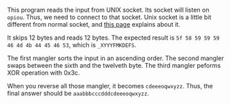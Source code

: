 This program reads the input from UNIX socket.
Its socket will listen on `opiou`.
Thus, we need to connect to that socket.
Unix socket is a little bit different from normal socket, and [this page](https://yaaam.tistory.com/entry/LinuxUDSUnix-Domain-Socket-UDS) explains about it.

It skips 12 bytes and reads 12 bytes.
The expected result is `5f 58 59 59 59 46 4d 4b 44 45 46 53`, which is `_XYYYFMKDEFS`.

The first mangler sorts the input in an ascending order.
The second mangler swaps between the sixth and the twelveth byte.
The third mangler peforms XOR operation with 0x3c.

When you reverse all those mangler, it becomes `cdeeeoqwxyzz`.
Thus, the final answer should be `aaabbbcccdddcdeeeoqwxyzz`.